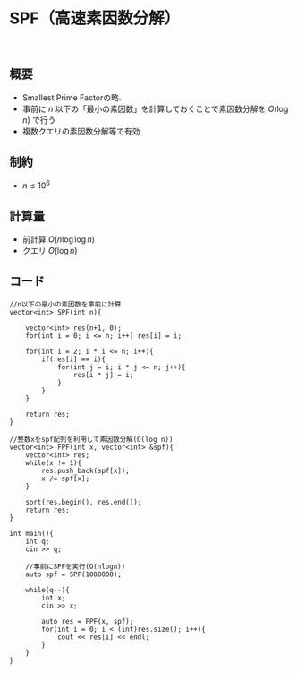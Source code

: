 # SPF（高速素因数分解）
<br>

## 概要
- Smallest Prime Factorの略.
- 事前に $n$ 以下の「最小の素因数」を計算しておくことで素因数分解を $O(\log n)$ で行う
- 複数クエリの素因数分解等で有効

## 制約
- $n\leq10^6$

## 計算量
- 前計算 $O(n\log \log n)$
- クエリ $O(\log n)$

## コード

```
//n以下の最小の素因数を事前に計算
vector<int> SPF(int n){

    vector<int> res(n+1, 0);
    for(int i = 0; i <= n; i++) res[i] = i;

    for(int i = 2; i * i <= n; i++){
        if(res[i] == i){
            for(int j = i; i * j <= n; j++){
                res[i * j] = i;
            }
        }
    }

    return res;
}

//整数xをspf配列を利用して素因数分解(O(log n))
vector<int> FPF(int x, vector<int> &spf){
    vector<int> res;
    while(x != 1){
        res.push_back(spf[x]);
        x /= spf[x];
    }

    sort(res.begin(), res.end());
    return res;
}

int main(){
    int q;
    cin >> q;

    //事前にSPFを実行(O(nlogn))
    auto spf = SPF(1000000); 

    while(q--){
        int x;
        cin >> x;

        auto res = FPF(x, spf);
        for(int i = 0; i < (int)res.size(); i++){
            cout << res[i] << endl;
        }
    }
}
```
